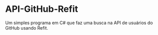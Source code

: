 # API-GitHub-Refit
Um simples programa em C# que faz uma busca na API de usuários do GitHub usando Refit.
